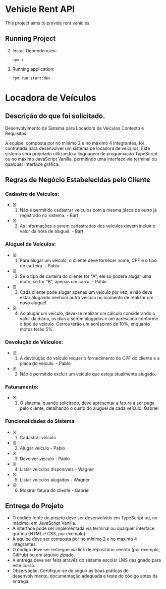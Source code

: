 # Vehicle Rent API

This project aims to provide rent vehicles.

## Running Project

2. Install Dependencies:
     ```shell
     npm i
     ```

3. Running application:
     ```shell
     npm run start:dev
     ```


# Locadora de Veículos

## Descrição do que foi solicitado.

Desenvolvimento de Sistema para Locadora de Veículos
Contexto e Requisitos

A equipe, composta por no mínimo 2 e no máximo 4 integrantes, foi contratada para desenvolver
um sistema de locadora de veículos. Este sistema será projetado utilizando a linguagem de
programação TypeScript, ou no máximo JavaScript Vanilla, permitindo uma interface via terminal ou
qualquer interface gráfica.

## Regras de Negócio Estabelecidas pelo Cliente
### Cadastro de Veículos:
- [x] 1. Não é permitido cadastrar veículos com a mesma placa de outro já registrado no sistema. - Bart
- [x] 2. As informações a serem cadastradas dos veículos devem incluir o valor da hora de aluguel. - Bart

### Aluguel de Veículos:
- [x] 1. Para alugar um veículo, o cliente deve fornecer nome, CPF e o tipo de carteira. - Pablo
- [x] 2. Se o tipo de carteira do cliente for "A", ele só poderá alugar uma moto; se for "B", apenas um carro. - Pablo
- [x] 3. Cada cliente pode alugar apenas um veículo por vez, e não deve estar alugando nenhum outro veículo no momento de realizar um novo aluguel.
- [x] 4. Ao alugar um veículo, deve-se realizar um cálculo considerando o valor da diária, os dias a serem alugados e um acréscimo conforme o tipo de veículo. Carros terão um acréscimo de 10%,
enquanto motos terão 5%.

### Devolução de Veículos:
- [x] 1. A devolução do veículo requer o fornecimento do CPF do cliente e a placa do veículo. - Pablo
- [x] 2. Não é permitido excluir um veículo que esteja atualmente alugado.

### Faturamento:
- [x] 1. O sistema, quando solicitado, deve apresentar a fatura a ser paga pelo cliente, detalhando o custo do aluguel de cada veículo. Gabriel

### Funcionalidades do Sistema
- [x] 1. Cadastrar veículo
- [x] 2. Alugar veículo - Pablo
- [x] 3. Devolver veículo - Pablo
- [x] 4. Listar veículos disponíveis - Wagner
- [x] 5. Listar veículos alugados - Wagner
- [x] 6. Mostrar fatura do cliente - Gabriel
<!-- - [ ] 7. Sair do sistema - Bart -->

## Entrega do Projeto
- O código fonte do projeto deve ser desenvolvido em TypeScript ou, no máximo, em JavaScript
Vanilla.
- A interface pode ser implementada via terminal ou qualquer interface gráfica (HTML e CSS, por
exemplo).
- A equipe deve ser composta por no mínimo 2 e no máximo 4 integrantes.
- O código deve ser entregue via link de repositório remoto (por exemplo, GitHub) ou em arquivo
zipado.
- A entrega deve ser feita através do sistema escolar LMS designado para este curso.
- Observação: Certifique-se de seguir as boas práticas de desenvolvimento, documentação
adequada e teste do código antes da entrega.